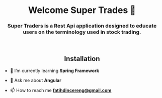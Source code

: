 <h1 align="center">Welcome Super Trades 👋</h1>



<h3 align="center">Super Traders is a Rest Api application designed to educate users on the terminology used in stock trading.
</h3>

<br>

<h2 align="center">Installation</h2>



- 🌱 I’m currently learning **Spring Framework**

- 💬 Ask me about **Angular**

- 📫 How to reach me **fatihdincereng@gmail.com**


